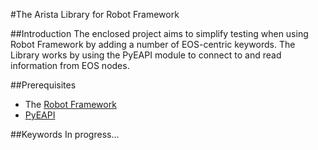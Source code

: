 #The Arista Library for Robot Framework

##Introduction
The enclosed project aims to simplify testing when using Robot Framework by adding a number of
EOS-centric keywords. The Library works by using the PyEAPI module to connect to and read information 
from EOS nodes. 

##Prerequisites
* The [Robot Framework](http://robotframework.org/)
* [PyEAPI](https://github.com/arista-eosplus/pyeapi)

##Keywords
In progress...
